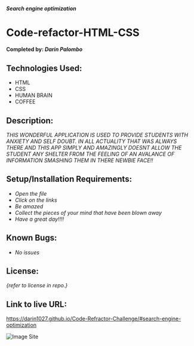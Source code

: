 #### _Search engine optimization_

# Code-refactor-HTML-CSS

#### Completed by: _**Darin Palombo**_

## Technologies Used:

- HTML
- CSS
- HUMAN BRAIN
- COFFEE

## Description:

_THIS WONDERFUL APPLICATION IS USED TO PROVIDE STUDENTS WITH ANXIETY AND SELF DOUBT. IN ALL ACTUALITY THAT WAS ALWAYS THERE AND THIS APP SIMPLY AND AMAZINGLY DOESNT ALLOW THE STUDENT ANY SHELTER FROM THE FEELING OF AN AVALANCE OF INFORMATION SMASHING THEM IN THERE NEWBIE FACE!!_

## Setup/Installation Requirements:

- _Open the file_
- _Click on the links_
- _Be amazed_
- _Collect the pieces of your mind that have been blown away_
- _Have a great day!!!!_

## Known Bugs:

- _No issues_

## License:

_{refer to license in repo.}_

## Link to live URL:

https://darin1027.github.io/Code-Refractor-Challenge/#search-engine-optimization

![Image Site](assets/images/darin1027.github.io_code-refractor-challenge_.png)
